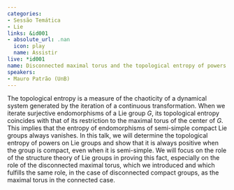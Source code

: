 ```yaml
---
categories:
- Sessão Temática
- Lie
links: &id001
- absolute_url: .nan
  icon: play
  name: Assistir
live: *id001
name: Disconnected maximal torus and the topological entropy of powers
speakers:
- Mauro Patrão (UnB)
---
```


The topological entropy is a measure of the chaoticity of a dynamical system generated by the iteration of a continuous transformation. When we iterate surjective endomorphisms of a Lie group $G$, its topological entropy coincides with that of its restriction to the maximal torus of the center of $G$. This implies that the entropy of endomorphisms of semi-simple compact Lie groups always vanishes. In this talk, we will determine the topological entropy of powers on Lie groups and show that it is always positive when the group is compact, even when it is semi-simple. We will focus on the role of the structure theory of Lie groups in proving this fact, especially on the role of the disconnected maximal torus, which we introduced and which fulfills the same role, in the case of disconnected compact groups, as the maximal torus in the connected case.